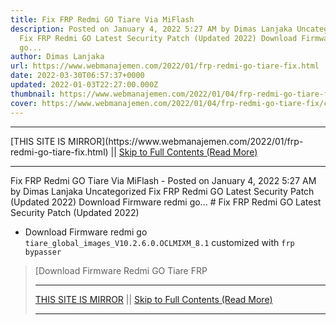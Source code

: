 ```yaml
---
title: Fix FRP Redmi GO Tiare Via MiFlash
description: Posted on January 4, 2022 5:27 AM by Dimas Lanjaka Uncategorized
  Fix FRP Redmi GO Latest Security Patch (Updated 2022) Download Firmware redmi
  go...
author: Dimas Lanjaka
url: https://www.webmanajemen.com/2022/01/frp-redmi-go-tiare-fix.html
date: 2022-03-30T06:57:37+0000
updated: 2022-01-03T22:27:00.000Z
thumbnail: https://www.webmanajemen.com/2022/01/04/frp-redmi-go-tiare-fix/cover.jpg
cover: https://www.webmanajemen.com/2022/01/04/frp-redmi-go-tiare-fix/cover.jpg
---
```


<hr/> [THIS SITE IS MIRROR](https://www.webmanajemen.com/2022/01/frp-redmi-go-tiare-fix.html) || <a href="https://www.webmanajemen.com/2022/01/frp-redmi-go-tiare-fix.html" rel="follow" class="button" id="read-more">Skip to Full Contents (Read More)</a> <hr/> Fix FRP Redmi GO Tiare Via MiFlash - Posted on January 4, 2022 5:27 AM by Dimas Lanjaka Uncategorized Fix FRP Redmi GO Latest Security Patch (Updated 2022) Download Firmware redmi go... # Fix FRP Redmi GO Latest Security Patch (Updated 2022)

- Download Firmware redmi go `tiare_global_images_V10.2.6.0.OCLMIXM_8.1` customized with `frp bypasser`
> [Download Firmware Redmi GO Tiare FRP <hr/> [THIS SITE IS MIRROR](https://www.webmanajemen.com/2022/01/frp-redmi-go-tiare-fix.html) || <a href="https://www.webmanajemen.com/2022/01/frp-redmi-go-tiare-fix.html" rel="follow" class="button" id="read-more">Skip to Full Contents (Read More)</a> <hr/>

<script>
    if (location.host.includes('dimaslanjaka12')) {
      location.replace('https://www.webmanajemen.com/2022/01/frp-redmi-go-tiare-fix.html');
    }
  </script>